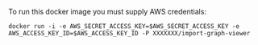 To run this docker image you must supply AWS credentials:

```
docker run -i -e AWS_SECRET_ACCESS_KEY=$AWS_SECRET_ACCESS_KEY -e AWS_ACCESS_KEY_ID=$AWS_ACCESS_KEY_ID -P XXXXXXX/import-graph-viewer
```
